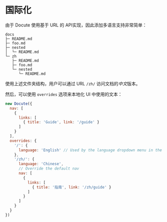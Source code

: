 # 国际化

由于 Docute 使用基于 URL 的 API实现，因此添加多语言支持非常简单：

```
docs
├─ README.md
├─ foo.md
├─ nested
│  └─ README.md
└─ zh
   ├─ README.md
   ├─ foo.md
   └─ nested
      └─ README.md
```

使用上述文件夹结构，用户可以通过 URL `/zh/` 访问文档的*中文*版本。

然后，可以使用 `overrides` 选项来本地化 UI 中使用的文本：

```js
new Docute({
  nav: [
    {
      links: [
        { title: 'Guide', link: '/guide' }
      ]
    }
  ],
  overrides: {
    '/': {
      language: 'English' // Used by the language dropdown menu in the sidebar
    },
    '/zh/': {
      language: 'Chinese',
      // Override the default nav
      nav: [
        {
          links: [
            { title: '指南', link: '/zh/guide' }
          ]
        }
      ]
    }
  }
})
```
